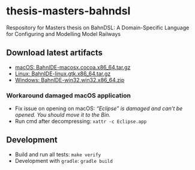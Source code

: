# thesis-masters-bahndsl

Respository for Masters thesis on BahnDSL: A Domain-Specific Language for Configuring and Modelling Model Railways

## Download latest artifacts

- [macOS: BahnIDE-macosx.cocoa.x86_64.tar.gz](https://gitlab.rz.uni-bamberg.de/swt/teaching/2019-ws/thesis-masters-bahndsl/-/jobs/artifacts/develop/raw/de.uniba.swt.dsl.parent/de.uniba.swt.dsl.product.rcp/target/products/BahnIDE-macosx.cocoa.x86_64.tar.gz?job=install:jdk11)
- [Linux: BahnIDE-linux.gtk.x86_64.tar.gz](https://gitlab.rz.uni-bamberg.de/swt/teaching/2019-ws/thesis-masters-bahndsl/-/jobs/artifacts/develop/raw/de.uniba.swt.dsl.parent/de.uniba.swt.dsl.product.rcp/target/products/BahnIDE-linux.gtk.x86_64.tar.gz?job=install:jdk11)
- [Windows: BahnIDE-win32.win32.x86_64.zip](https://gitlab.rz.uni-bamberg.de/swt/teaching/2019-ws/thesis-masters-bahndsl/-/jobs/artifacts/develop/raw/de.uniba.swt.dsl.parent/de.uniba.swt.dsl.product.rcp/target/products/BahnIDE-win32.win32.x86_64.zip?job=install:jdk11)

### Workaround damaged macOS application
- Fix issue on opening on macOS: *“Eclipse” is damaged and can’t be opened. You should move it to the Bin.*
- Run cmd after decompressing: `xattr -c Eclipse.app`

## Development
- Build and run all tests: `make verify`
- Development with `gradle`: `gradle build`